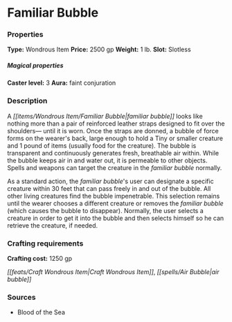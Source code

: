 ﻿---
Title: "Familiar Bubble"
Type: "Wondrous Item"
Price: "2500 gp"
Weight: "1 lb."
Slot: "Slotless"
Caster level: "3"
Aura: "faint conjuration"
Description: |
  "A _familiar bubble_ looks like nothing more than a pair of reinforced leather straps designed to fit over the shoulders— until it is worn. Once the straps are donned, a bubble of force forms on the wearer's back, large enough to hold a Tiny or smaller creature and 1 pound of items (usually food for the creature). The bubble is transparent and continuously generates fresh, breathable air within. While the bubble keeps air in and water out, it is permeable to other objects. Spells and weapons can target the creature in the _familiar bubble_ normally.
  As a standard action, the _familiar bubble's_ user can designate a specific creature within 30 feet that can pass freely in and out of the bubble. All other living creatures find the bubble impenetrable. This selection remains until the wearer chooses a different creature or removes the _familiar bubble_ (which causes the bubble to disappear). Normally, the user selects a creature in order to get it into the bubble and then selects himself so he can retrieve the creature, if needed."
Crafting cost: "1250 gp"
Sources: "['Blood of the Sea']"
---

# Familiar Bubble

### Properties

**Type:** Wondrous Item **Price:** 2500 gp **Weight:** 1 lb. **Slot:** Slotless

##### Magical properties

**Caster level:** 3 **Aura:** faint conjuration

### Description

A _[[items/Wondrous Item/Familiar Bubble|familiar bubble]]_ looks like nothing more than a pair of reinforced leather straps designed to fit over the shoulders— until it is worn. Once the straps are donned, a bubble of force forms on the wearer's back, large enough to hold a Tiny or smaller creature and 1 pound of items (usually food for the creature). The bubble is transparent and continuously generates fresh, breathable air within. While the bubble keeps air in and water out, it is permeable to other objects. Spells and weapons can target the creature in the _familiar bubble_ normally.

As a standard action, the _familiar bubble_'s user can designate a specific creature within 30 feet that can pass freely in and out of the bubble. All other living creatures find the bubble impenetrable. This selection remains until the wearer chooses a different creature or removes the _familiar bubble_ (which causes the bubble to disappear). Normally, the user selects a creature in order to get it into the bubble and then selects himself so he can retrieve the creature, if needed.

### Crafting requirements

**Crafting cost:** 1250 gp

_[[feats/Craft Wondrous Item|Craft Wondrous Item]]_, _[[spells/Air Bubble|air bubble]]_

### Sources

* Blood of the Sea